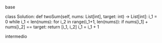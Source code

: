 base

class Solution:
    def twoSum(self, nums: List[int], target: int) -> List[int]:
        i_1 = 0
        while i_1 < len(nums):
            for i_2 in range(i_1+1, len(nums)):
                if nums[i_1] + nums[i_2] == target:
                    return [i_1, i_2]
            i_1 = i_1 + 1

intermedio
